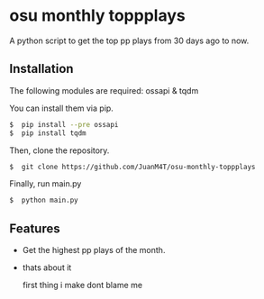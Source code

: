
# osu monthly toppplays

A python script to get the top pp plays from 30 days ago to now.

## Installation 

The following modules are required: ossapi & tqdm

You can install them via pip.

```bash 
$  pip install --pre ossapi
$  pip install tqdm
```
Then, clone the repository.

```bash 
$  git clone https://github.com/JuanM4T/osu-monthly-toppplays
```

Finally, run main.py

```bash
$  python main.py
```

## Features

- Get the highest pp plays of the month.
- thats about it

  
  
  
  
  
  
  
  first thing i make dont blame me

